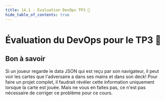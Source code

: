 ```yaml
---
title: 14.1 - Évaluation DevOps TP3 💯
hide_table_of_contents: true
---
```


# Évaluation du DevOps pour le TP3 💯

## Bon à savoir

Si un joueur regarde le data JSON qui est reçu par son navigateur, il peut voir les cartes que l'adversaire a dans ses mains et dans son deck! Pour faire un projet complet, il faudrait révéler cette information uniquement lorsque la carte est jouée. Mais ne vous en faites pas, ce n'est pas nécessaire de corriger ce problème pour ce cours.
